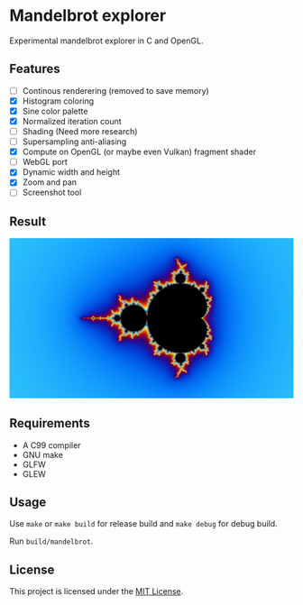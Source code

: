 # Mandelbrot explorer

Experimental mandelbrot explorer in C and OpenGL.

## Features

- [ ] Continous renderering (removed to save memory)
- [x] Histogram coloring
- [x] Sine color palette
- [x] Normalized iteration count
- [ ] Shading (Need more research)
- [ ] Supersampling anti-aliasing
- [x] Compute on OpenGL (or maybe even Vulkan) fragment shader
- [ ] WebGL port
- [x] Dynamic width and height
- [x] Zoom and pan
- [ ] Screenshot tool

## Result

![](result.png)

## Requirements

- A C99 compiler
- GNU make
- GLFW
- GLEW

## Usage

Use `make` or `make build` for release build and `make debug` for debug build.

Run `build/mandelbrot`.

## License

This project is licensed under the [MIT License](LICENSE).
